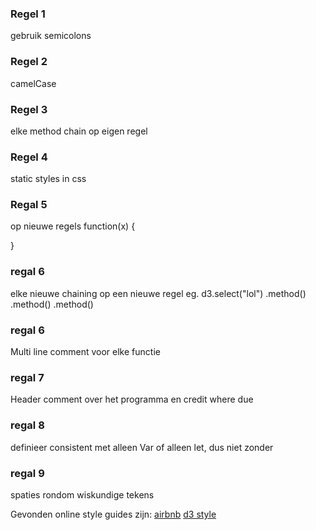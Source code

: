 ### Regel 1

gebruik semicolons

### Regel 2

camelCase

### Regel 3

elke method chain op eigen regel

### Regel 4

static styles in css

### Regal 5

op nieuwe regels
function(x)
{

}
### regal 6
elke nieuwe chaining op een nieuwe regel eg.
d3.select("lol")
        .method()
        .method()
        .method()

### regal 6
Multi line comment voor elke functie

### regal 7
Header comment over het programma en credit where due

### regal 8
definieer consistent met alleen Var of alleen let, dus niet zonder

### regal 9
spaties rondom wiskundige tekens


Gevonden online style guides zijn:
[airbnb](https://github.com/airbnb/javascript)
[d3 style](https://northlandia.wordpress.com/2014/10/23/ten-best-practices-for-coding-with-d3/)
